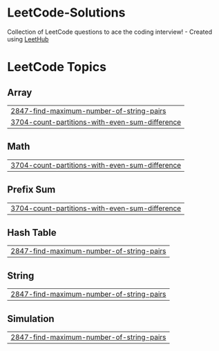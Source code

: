# LeetCode-Solutions
Collection of LeetCode questions to ace the coding interview! - Created using [LeetHub](https://github.com/QasimWani/LeetHub)

<!---LeetCode Topics Start-->
# LeetCode Topics
## Array
|  |
| ------- |
| [2847-find-maximum-number-of-string-pairs](https://github.com/JeremyFriesenGitHub/LeetCode-Solutions/tree/master/2847-find-maximum-number-of-string-pairs) |
| [3704-count-partitions-with-even-sum-difference](https://github.com/JeremyFriesenGitHub/LeetCode-Solutions/tree/master/3704-count-partitions-with-even-sum-difference) |
## Math
|  |
| ------- |
| [3704-count-partitions-with-even-sum-difference](https://github.com/JeremyFriesenGitHub/LeetCode-Solutions/tree/master/3704-count-partitions-with-even-sum-difference) |
## Prefix Sum
|  |
| ------- |
| [3704-count-partitions-with-even-sum-difference](https://github.com/JeremyFriesenGitHub/LeetCode-Solutions/tree/master/3704-count-partitions-with-even-sum-difference) |
## Hash Table
|  |
| ------- |
| [2847-find-maximum-number-of-string-pairs](https://github.com/JeremyFriesenGitHub/LeetCode-Solutions/tree/master/2847-find-maximum-number-of-string-pairs) |
## String
|  |
| ------- |
| [2847-find-maximum-number-of-string-pairs](https://github.com/JeremyFriesenGitHub/LeetCode-Solutions/tree/master/2847-find-maximum-number-of-string-pairs) |
## Simulation
|  |
| ------- |
| [2847-find-maximum-number-of-string-pairs](https://github.com/JeremyFriesenGitHub/LeetCode-Solutions/tree/master/2847-find-maximum-number-of-string-pairs) |
<!---LeetCode Topics End-->